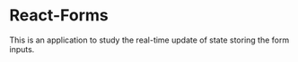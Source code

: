 # React-Forms
This is an application to study the real-time update of state storing the form inputs.
